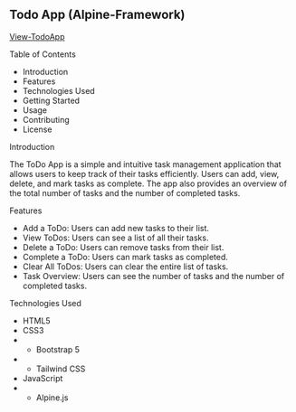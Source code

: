 ## Todo App (Alpine-Framework)

[View-TodoApp](https://owethusotomela.github.io/todo-App/)


Table of Contents

* Introduction
* Features
* Technologies Used
* Getting Started
* Usage
* Contributing
* License

Introduction

The ToDo App is a simple and intuitive task management application that allows users to keep track of their tasks efficiently. Users can add, view, delete, and mark tasks as complete. The app also provides an overview of the total number of tasks and the number of completed tasks.

Features

* Add a ToDo: Users can add new tasks to their list.
* View ToDos: Users can see a list of all their tasks.
* Delete a ToDo: Users can remove tasks from their list.
* Complete a ToDo: Users can mark tasks as completed.
* Clear All ToDos: Users can clear the entire list of tasks.
* Task Overview: Users can see the number of tasks and the number of completed tasks.

Technologies Used

* HTML5
* CSS3
* * Bootstrap 5
* * Tailwind CSS
* JavaScript
* * Alpine.js
